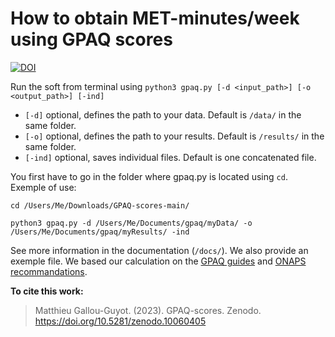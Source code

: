 # How to obtain MET-minutes/week using GPAQ scores

[![DOI](https://zenodo.org/badge/DOI/10.5281/zenodo.13895456.svg)](https://doi.org/10.5281/zenodo.13895456)


Run the soft from terminal using ```python3 gpaq.py [-d <input_path>] [-o <output_path>] [-ind]```  

- `[-d]` optional, defines the path to your data. Default is `/data/` in the same folder.  
- `[-o]` optional, defines the path to your results. Default is `/results/` in the same folder.  
- `[-ind]` optional, saves individual files. Default is one concatenated file.  

You first have to go in the folder where gpaq.py is located using `cd`. Exemple of use: 

```shell
cd /Users/Me/Downloads/GPAQ-scores-main/

python3 gpaq.py -d /Users/Me/Documents/gpaq/myData/ -o /Users/Me/Documents/gpaq/myResults/ -ind
```

See more information in the documentation (`/docs/`). We also provide an exemple file. We based our calculation on the [GPAQ guides](https://www.who.int/docs/default-source/ncds/ncd-surveillance/gpaq-analysis-guide.pdf) and [ONAPS recommandations](https://onaps.fr/wp-content/uploads/2020/10/Interpre%CC%81tation-GPAQ.pdf).

**To cite this work:**
> Matthieu Gallou-Guyot. (2023). GPAQ-scores. Zenodo. https://doi.org/10.5281/zenodo.10060405  